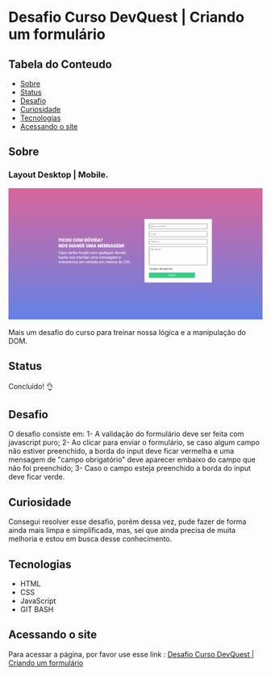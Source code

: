 # Desafio Curso DevQuest | Criando um formulário

## Tabela do Conteudo

<ul>
<li><a href="#sobre">Sobre</a></li>
<li><a href="#status">Status</a></li>
<li><a href="#desafio">Desafio</a></li>
<li><a href="#curiosidade">Curiosidade</a></li>
<li><a href="#tecnologias">Tecnologias</a></li>
<li><a href="#acessando-o-site">Acessando o site</a></li>
</ul>

## Sobre

### Layout Desktop | Mobile.

<img src="src/gif/layout-formulario.gif" alt="Gif do layout">

Mais um desafio do curso para treinar nossa lógica e a manipulação do DOM.

## Status

Concluído! 👌

## Desafio

O desafio consiste em:
1- A validação do formulário deve ser feita com javascript puro;
2- Ao clicar para enviar o formulário, se caso algum campo não estiver preenchido, a borda do input deve ficar vermelha e uma mensagem de "campo obrigatório" deve aparecer embaixo do campo que não foi preenchido;
3- Caso o campo esteja preenchido a borda do input deve ficar verde.

## Curiosidade

Consegui resolver esse desafio, porém dessa vez, pude fazer de forma ainda mais limpa e simplificada, mas, sei que ainda precisa de muita melhoria e estou em busca desse conhecimento.

## Tecnologias

<ul>
<li>HTML</li>
<li>CSS</li>
<li>JavaScript</li>
<li>GIT BASH</li>
</ul>

## Acessando o site

Para acessar a página, por favor use esse link : <a href="https://tiago-forward.github.io/desafio-formulario-devquest/" target="_blank">Desafio Curso DevQuest | Criando um formulário</a>